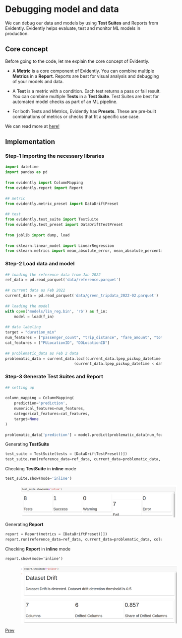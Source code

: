 # Debugging model and data 

We can debug our data and models by using **Test Suites** and Reports from Evidently. Evidently helps evaluate, test and monitor ML models in production.

## Core concept

Before going to the code, let me explain the core concept of Evidently.

- A **Metric** is a core component of Evidently. You can combine multiple **Metrics** in a **Report**. Reports are best for visual analysis and debugging of your models and data.

- A **Test** is a metric with a condition. Each test returns a pass or fail result. You can combine multiple **Tests** in a **Test Suite**. Test Suites are best for automated model checks as part of an ML pipeline.

- For both Tests and Metrics, Evidently has **Presets**. These are pre-built combinations of metrics or checks that fit a specific use case.

We can read more at [here!](https://docs.evidentlyai.com/readme/core-concepts)

## Implementation

### Step-1 Importing the necessary libraries

```python
import datetime
import pandas as pd

from evidently import ColumnMapping
from evidently.report import Report

## metric
from evidently.metric_preset import DataDriftPreset

## test
from evidently.test_suite import TestSuite
from evidently.test_preset import DataDriftTestPreset

from joblib import dump, load

from sklearn.linear_model import LinearRegression
from sklearn.metrics import mean_absolute_error, mean_absolute_percentage_error
```

### Step-2 Load data and model

```python
## loading the reference data from Jan 2022
ref_data = pd.read_parquet('data/reference.parquet')

## current data as Feb 2022
current_data = pd.read_parquet('data/green_tripdata_2022-02.parquet')

## loading the model
with open('models/lin_reg.bin', 'rb') as f_in:
    model = load(f_in)

## data labeling
target = "duration_min"
num_features = ["passenger_count", "trip_distance", "fare_amount", "total_amount"]
cat_features = ["PULocationID", "DOLocationID"]

## problematic_data as Feb 2 data 
problematic_data = current_data.loc[(current_data.lpep_pickup_datetime >= datetime.datetime(2022,2,2,0,0)) & 
                               (current_data.lpep_pickup_datetime < datetime.datetime(2022,2,3,0,0))]
```

### Step-3 Generate Test Suites and Report



```python
## setting up

column_mapping = ColumnMapping(
    prediction='prediction',
    numerical_features=num_features,
    categorical_features=cat_features,
    target=None
)

problematic_data['prediction'] = model.predict(problematic_data[num_features + cat_features].fillna(0))
```


Generating **TestSuite**

```python
test_suite = TestSuite(tests = [DataDriftTestPreset()])
test_suite.run(reference_data=ref_data, current_data=problematic_data, column_mapping=column_mapping)
```

Checking **TestSuite** in **inline** mode

```python
test_suite.show(mode='inline')
```

<img src="img/test_suite.png" alt="TestSuite" style="vertical-align:middle;margin:0px 50px"><br>

Generating **Report**

```python
report = Report(metrics = [DataDriftPreset()])
report.run(reference_data=ref_data, current_data=problematic_data, column_mapping=column_mapping)
```

Checking **Report** in **inline** mode
```
report.show(mode='inline')
```

<img src="img/report.png" alt="Report" style="vertical-align:middle;margin:0px 50px">

[Prev](./Saving_grafana_dashboards.md)